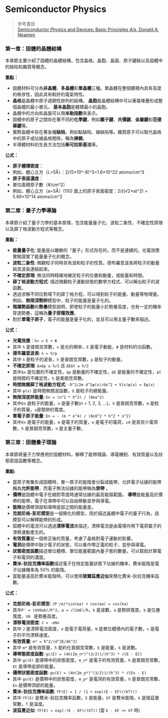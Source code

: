 # Semiconductor Physics

> 參考書目  
> [Semiconductor Physics and Devices: Basic Principles 4/e, Donald A. Neamen](https://www.optima.ufam.edu.br/SemPhys/Downloads/Neamen.pdf)

### 第一章：固體的晶體結構

本章節主要介紹了固體的晶體結構，包含晶格、晶胞、晶面、原子鍵結以及固體中的缺陷和雜質等概念。

**重點：**

* 固體材料可分為**非晶體**、**多晶體**和**單晶體**三種。單晶體在整個體積內具有高度的秩序性，因此具有較好的電氣特性。
* **晶格**是晶體中原子週期性排列的結構。 **晶胞**是晶體結構中可以重複堆疊形成整個晶體的最小單元。 **基本晶胞**是體積最小的晶胞。
* 晶體中的方向和晶面可以用**米勒指數**來表示。
* 固體中的原子之間存在著不同的**化學鍵**，例如**離子鍵**、**共價鍵**、**金屬鍵**和**范德華鍵**等。
* 實際晶體中存在著各種**缺陷**，例如點缺陷、線缺陷等。雜質原子可以取代晶格中的原子或佔據晶格間隙，稱為**摻雜**。
* 半導體材料的生長方法包括**柴可拉斯基法**等。

**公式：**

* **原子體積密度**：
 * 例如，體心立方（L=5Å）：2/(5×10^-8)^3=1.6×10^22 atoms/cm^3
* **原子表面濃度**：
 * 單位面積原子數（#/cm^2）
 * 例如，體心立方（a=5Å）(110) 面上的原子表面密度：2/((√2*a)^2) = 5.66×10^14 atoms/cm^2


### 第二章：量子力學導論

本章節介紹了量子力學的基本原理，包含能量量子化、波粒二象性、不確定性原理以及薛丁格波動方程式等概念。

**重點：**

* **能量量子化**: 能量是以離散的「量子」形式存在的，而不是連續的。光電效應實驗證實了能量量子化的概念。
* **波粒二象性**: 微觀粒子同時具有波和粒子的性質。德布羅意波長將粒子的動量與其波長連結起來。
* **不確定原理**: 無法同時精確地確定粒子的位置和動量，或能量和時間。
* **薛丁格波動方程式**: 描述微觀粒子運動狀態的數學方程式，可以解出粒子的波函數。
* 透過求解不同位勢場下的薛丁格方程，可以得到粒子的能量、動量等物理量。例如，**無限深勢阱**模型中，粒子的能量是量子化的。
* **階躍勢函數**和**勢壘**模型說明，即使粒子的能量小於勢壘高度，也有一定的機率穿透勢壘，這稱為**量子穿隧效應**。
* 對於**單電子原子**，電子的能量是量子化的，並且可以用主量子數來描述。

**公式：**

* **光電效應**：`hv = E + Φ`
 * 其中 `h` 是普朗克常數，`v` 是光的頻率，`E` 是電子動能，`Φ` 是材料的功函數。
* **德布羅意波長**: `λ = h/p`
 * 其中 `λ` 是粒子的波長，`h` 是普朗克常數，`p` 是粒子的動量。
* **不確定原理**: `ΔxΔp ≥ h/2` 且 `ΔEΔt ≥ h/2`
 * 其中`Δx` 是位置的不確定性，`Δp` 是動量的不確定性，`ΔE` 是能量的不確定性，`Δt` 是時間的不確定性，`h` 是普朗克常數。
* **時間無關薛丁格波動方程式**: `-ħ^2/2m d^2ψ(x)/dx^2 + V(x)ψ(x) = Eψ(x)`
 * 其中 `ψ(x)` 是時間無關波函數，`E` 是粒子的總能量。
* **無限深度阱能量**: `En = (n^2 * h^2) / (8ma^2)`
 * 其中`En` 是粒子的能量，`n` 是量子數(n = 1, 2, 3, ...)，`h` 是普朗克常數，`m` 是粒子的質量，`a`是勢阱的寬度。
* **單電子原子能量**: `En = - (m * e^4) / (8ε0^2 * h^2 * n^2)`
 * 其中`En` 是電子的能量，`m` 是電子的質量，`e` 是電子的電荷，`ε0` 是真空介電常數，`h` 是普朗克常數，`n` 是主量子數。


### 第三章：固體量子理論

本章節將量子力學應用於固體材料，解釋了能帶理論、導電機制、有效質量以及狀態密度函數等概念。

**重點:**

* 當原子聚集形成固體時，單一原子的能階會分裂成能帶，允許電子佔據的能帶稱為**允許能帶**，而電子無法佔據的能帶稱為**禁帶** 。
* **價帶**是固體中電子在絕對零度時通常佔據的最高能階範圍。 **導帶**是能量高於價帶的能帶，電子在導帶中可以自由移動並參與導電。
* **能隙**是價帶頂部和導帶底部之間的能量差。
* **克朗尼格-彭尼模型**是一個簡化的模型，用於描述晶體中電子的量子行為，該模型可以解釋能帶的形成。
* 固體中的電流可以透過**漂移電流**來描述，漂移電流是由電場作用下電荷載子的漂移運動產生的。
* **有效質量**是一個修正後的質量，考慮了晶格對電子運動的影響。
* **電洞**是價帶中缺少電子的狀態，可以看作帶正電的粒子，並參與導電。
* **狀態密度函數**描述單位體積、單位能量範圍內量子態的數量，可以幫助計算電子和電洞的濃度。
* **費米-狄拉克機率函數**描述電子在特定能量狀態下佔據的機率，費米能階是電子佔據機率為 50% 的能階。
* 當能量遠高於費米能階時，可以使用**玻爾茲曼近似**來簡化費米-狄拉克機率函數。

**公式：**

* **克朗尼格-彭尼模型**: `(P'/α)*sin(αa) + cos(αa) = cos(ka)`
 * 其中`P' = (mV0ab)/ħ^2`，`α = √(2mE)/ħ`，`k` 是波數，`a` 是勢阱寬度，`b` 是位壘寬度，`V0 ` 是勢壘高度。
* **漂移電流密度**: `J = -eNv`
 * 其中 `J` 是漂移電流密度，`e` 是電子電荷量，`N` 是單位體積內的電子數，`v` 是電子的平均漂移速度。
* **有效質量**: `m* = ħ^2/(d^2E/dk^2)`
 * 其中 `m*` 是有效質量，`ħ` 是約化普朗克常數，`E` 是能量，`k` 是波數。
* **導帶態密度函數**: `gc(E) = (4π(2m_n*)^(3/2))/(h^3) * √(E - EC)`
 * 其中 `gc(E)` 是導帶中的狀態密度，`m_n*` 是電子的有效質量，`h` 是普朗克常數，`EC` 是導帶底部的能量。
* **價帶狀態密度函數**: `gυ(E) = (4π(2m_p*)^(3/2))/(h^3) * √(Eυ - E)`
 * 其中 `gυ(E)` 是價帶中的狀態密度，`m_p*` 是電洞的有效質量，`h` 是普朗克常數，`Eυ` 是價帶頂部的能量。
* **費米-狄拉克機率函數**: `fF(E) = 1 / (1 + exp((E - EF)/(kT)))`
 * 其中 `fF(E)` 是費米-狄拉克機率函數，`E` 是能量，`EF` 是費米能階，`k` 是玻茲曼常數，`T` 是溫度。
* **波茲曼近似**: `fF(E) ≈ exp(-(E - EF)/(kT))` (當 `E - EF >> kT` 時)
